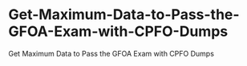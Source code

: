 # Get-Maximum-Data-to-Pass-the-GFOA-Exam-with-CPFO-Dumps
Get Maximum Data to Pass the GFOA Exam with CPFO Dumps
